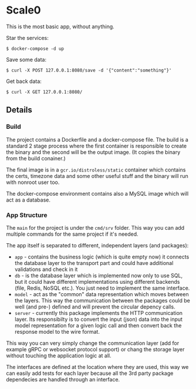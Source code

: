 # Scale0

This is the most basic app, without anything.


Star the services:

```
$ docker-compose -d up
```

Save some data:
```
$ curl -X POST 127.0.0.1:8080/save -d '{"content":"something"}'
```

Get back data:
```
$ curl -X GET 127.0.0.1:8080/
```

## Details

### Build

The project contains a Dockerfile and a docker-compose file. The build is a standard 2 stage process where the first container is responsible to create the binary and the second will be the output image. (It copies the binary from the build conainer.)

The final image is in a `gcr.io/distroless/static` container which contains the certs, timezone data and some other useful stuff and the binary will run with nonroot user too.

The docker-compose environment contains also a MySQL image which will act as a database.

### App Structure

The `main` for the project is under the `cmd/srv` folder. This way you can add multiple commands for the same project if it's needed.

The app itself is separated to different, independent layers (and packages):

- `app` - contains the business logic (which is quite empty now) it connects the database layer to the transport part and could have additional validations and check in it
- `db` - is the database layer which is implemented now only to use SQL, but it could have different implementations using different backends (file, Redis, NoSQL etc.). You just need to implement the same interface.
- `model` - act as the "common" data representation which moves between the layers. This way the communication between the packages could be well (and pre-) defined and will prevent the circular depency calls.
- `server` - currently this package implements the HTTP communication layer. Its responsibilty is to convert the input (json) data into the input model representation for a given logic call and then convert back the response model to the wire format.


This way you can very simply change the communication layer (add for example gRPC or websocket protocol support) or chang the storage layer without touching the application logic at all.

The interfaces are defined at the location where they are used, this way we can easily add tests for each layer because all the 3rd party package dependecies are handled through an interface.
